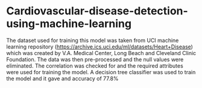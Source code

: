 # Cardiovascular-disease-detection-using-machine-learning
The dataset used for training this model was taken from UCI machine learning repository (https://archive.ics.uci.edu/ml/datasets/Heart+Disease) which was created by V.A. Medical Center, Long Beach and Cleveland Clinic Foundation.
The data was then pre-processed and the null values were eliminated. The correlation was checked for and the required attributes were used for training the model. A decision tree classifier was used to train the model and it gave and accuracy of 77.8%
